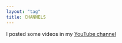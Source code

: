 ```yaml
---
layout: "tag"
title: CHANNELS
---
```


I posted some videos in my [YouTube channel](https://www.youtube.com/channel/UCpCwXO9WVBior1uW3xYF5Ww)



